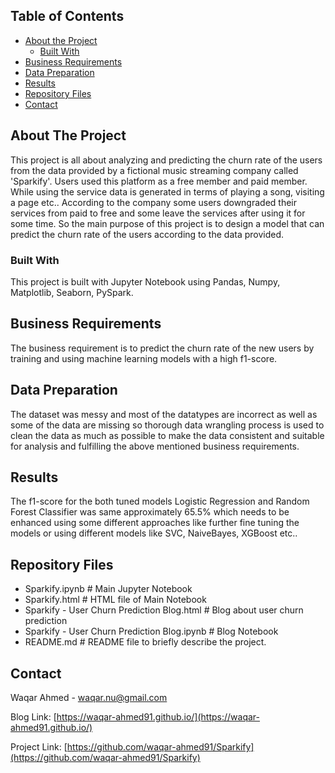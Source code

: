<!-- TABLE OF CONTENTS -->
## Table of Contents

* [About the Project](#about-the-project)
  * [Built With](#built-with)
* [Business Requirements](#business-requirements)
* [Data Preparation](#data-preparation)
* [Results](#results)
* [Repository Files](#repository-files)
* [Contact](#contact)


<!-- ABOUT THE PROJECT -->
## About The Project
This project is all about analyzing and predicting the churn rate of the users from the data provided by a fictional music streaming company called 'Sparkify'. Users used this platform as a free member and paid member. While using the service data is generated in terms of playing a song, visiting a page etc.. According to the company some users downgraded their services from paid to free and some leave the services after using it for some time. So the main purpose of this project is to design a model that can predict the churn rate of the users according to the data provided.
<!-- Built With -->
### Built With
This project is built with Jupyter Notebook using Pandas, Numpy, Matplotlib, Seaborn, PySpark.
<!-- Business Requirements -->
## Business Requirements
The business requirement is to predict the churn rate of the new users by training and using machine learning models with a high f1-score.
<!-- Data Preparation -->
## Data Preparation
The dataset was messy and most of the datatypes are incorrect as well as some of the data are missing so thorough data wrangling process is used to clean the data as much as possible to make the data consistent and suitable for analysis and fulfilling the above mentioned business requirements.
## Results
The f1-score for the both tuned models Logistic Regression and Random Forest Classifier was same approximately 65.5% which needs to be enhanced using some different approaches like further fine tuning the models or using different models like SVC, NaiveBayes, XGBoost etc..

## Repository Files
- Sparkify.ipynb # Main Jupyter Notebook
- Sparkify.html # HTML file of Main Notebook
- Sparkify - User Churn Prediction Blog.html # Blog about user churn prediction
- Sparkify - User Churn Prediction Blog.ipynb # Blog Notebook
- README.md # README file to briefly describe the project.
<!-- CONTACT -->
## Contact

Waqar Ahmed - waqar.nu@gmail.com

Blog Link: [https://waqar-ahmed91.github.io/](https://waqar-ahmed91.github.io/)

Project Link: [https://github.com/waqar-ahmed91/Sparkify](https://github.com/waqar-ahmed91/Sparkify)
